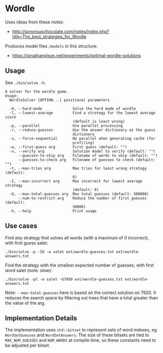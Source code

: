 # Wordle

Uses ideas from these notes:
* http://sonorouschocolate.com/notes/index.php?title=The_best_strategies_for_Wordle

Produces model files `/models` in this structure:
* https://jonathanolson.net/experiments/optimal-wordle-solutions

## Usage

See `./bin/solve -h`.

```
A solver for the wordle game.
Usage:
  WordleSolver [OPTION...] positional parameters

  -H, --hard-mode              Solve the hard mode of wordle
  -l, --lowest-average         Find a strategy for the lowest average score 
                               (default is least wrong)
  -p, --parallel               Use parallel processing
  -r, --reduce-guesses         Use the answer dictionary as the guess 
                               dictionary
  -s, --force-sequential       No parallel when generating cache (for 
                               profiling)
  -w, --first-guess arg        First guess (default: "")
  -v, --verify arg             Solution model to verify (default: "")
      --guesses-to-skip arg    Filename of words to skip (default: "")
      --guesses-to-check arg   Filename of guesses to check (default: "")
  -t, --max-tries arg          Max tries for least wrong strategy (default: 
                               6)
  -I, --max-incorrect arg      Max incorrect for lowest average strategy 
                               (default: 0)
  -G, --max-total-guesses arg  Max total guesses (default: 500000)
      --num-to-restrict arg    Reduce the number of first guesses (default: 
                               50000)
  -h, --help                   Print usage
```

## Use cases

Find _any_ strategy that solves all words (with a maximum of 0 incorrect), with first guess salet:
```
./bin/solve -p -I0 -w salet ext/wordle-guesses.txt ext/wordle-answers.txt
```

Find the strategy with the smallest expected number of guesses, with first word salet (note: slow):
```
./bin/solve -pl -w salet -G7950 ext/wordle-guesses.txt ext/wordle-answers.txt
```
Note: `--max-total-guesses` here is based on the correct solution on 7920. It reduces the search space by filtering out trees that have a total greater than the value of the arg.

## Implementation Details

The implementation uses `std::bitset` to represent sets of word indexes, eg `WordSetGuesses` and `WordSetAnswers`.
The size of these bitsets are tied to `MAX_NUM_GUESSES` and `NUM_WORDS` at compile time, so these constants need to be adjusted per bitset.
